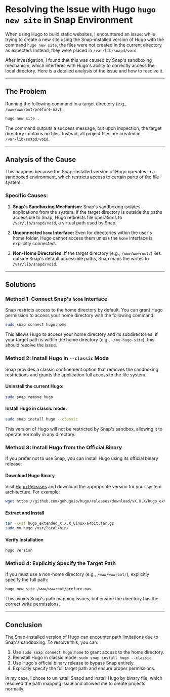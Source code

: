 # Resolving the Issue with Hugo `hugo new site` in Snap Environment

When using Hugo to build static websites, I encountered an issue: while trying to create a new site using the Snap-installed version of Hugo with the command `hugo new site`, the files were not created in the current directory as expected. Instead, they were placed in `/var/lib/snapd/void`.

After investigation, I found that this was caused by Snap's sandboxing mechanism, which interferes with Hugo's ability to correctly access the local directory. Here is a detailed analysis of the issue and how to resolve it.

---

## The Problem

Running the following command in a target directory (e.g., `/www/wwwroot/prefure-nav`):

```bash
hugo new site .
```

The command outputs a success message, but upon inspection, the target directory contains no files. Instead, all project files are created in `/var/lib/snapd/void`.

---

## Analysis of the Cause

This happens because the Snap-installed version of Hugo operates in a sandboxed environment, which restricts access to certain parts of the file system.

### Specific Causes:
1. **Snap's Sandboxing Mechanism:**
   Snap's sandboxing isolates applications from the system. If the target directory is outside the paths accessible to Snap, Hugo redirects file operations to `/var/lib/snapd/void`, a virtual path used by Snap.

2. **Unconnected `home` Interface:**
   Even for directories within the user's home folder, Hugo cannot access them unless the `home` interface is explicitly connected.

3. **Non-Home Directories:**
   If the target directory (e.g., `/www/wwwroot/`) lies outside Snap's default accessible paths, Snap maps the writes to `/var/lib/snapd/void`.

---

## Solutions

### Method 1: Connect Snap's `home` Interface

Snap restricts access to the home directory by default. You can grant Hugo permission to access your home directory with the following command:

```bash
sudo snap connect hugo:home
```

This allows Hugo to access your home directory and its subdirectories. If your target path is within the home directory (e.g., `~/my-hugo-site`), this should resolve the issue.

### Method 2: Install Hugo in `--classic` Mode

Snap provides a classic confinement option that removes the sandboxing restrictions and grants the application full access to the file system.

#### Uninstall the current Hugo:
```bash
sudo snap remove hugo
```

#### Install Hugo in classic mode:
```bash
sudo snap install hugo --classic
```

This version of Hugo will not be restricted by Snap's sandbox, allowing it to operate normally in any directory.

### Method 3: Install Hugo from the Official Binary

If you prefer not to use Snap, you can install Hugo using its official binary release:

#### Download Hugo Binary
Visit [Hugo Releases](https://github.com/gohugoio/hugo/releases) and download the appropriate version for your system architecture. For example:

```bash
wget https://github.com/gohugoio/hugo/releases/download/vX.X.X/hugo_extended_X.X.X_Linux-64bit.tar.gz
```

#### Extract and Install
```bash
tar -xvzf hugo_extended_X.X.X_Linux-64bit.tar.gz
sudo mv hugo /usr/local/bin/
```

#### Verify Installation
```bash
hugo version
```

### Method 4: Explicitly Specify the Target Path

If you must use a non-home directory (e.g., `/www/wwwroot/`), explicitly specify the full path:

```bash
hugo new site /www/wwwroot/prefure-nav
```

This avoids Snap's path mapping issues, but ensure the directory has the correct write permissions.

---

## Conclusion

The Snap-installed version of Hugo can encounter path limitations due to Snap's sandboxing. To resolve this, you can:
1. Use `sudo snap connect hugo:home` to grant access to the home directory.
2. Reinstall Hugo in classic mode: `sudo snap install hugo --classic`.
3. Use Hugo's official binary release to bypass Snap entirely.
4. Explicitly specify the full target path and ensure proper permissions.

In my case, I chose to uninstall Snapd and install Hugo by binary file, which resolved the path mapping issue and allowed me to create projects normally.

